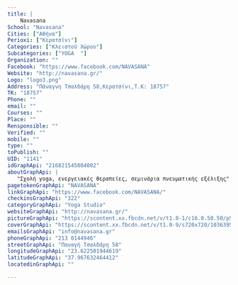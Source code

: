 ```yaml
---
title: |
    Navasana
School: "Navasana"
Cities: ["Αθήνα"]
Perioxi: ["Κερατσίνι"]
Categories: ["Κλειστού Χώρου"]
Subcategories: ["YOGA  "]
Organization: ""
Facebook: "https://www.facebook.com/NAVASANA"
Website: "http://navasana.gr/"
Logo: "logo3.png"
Address: "Πάναγνη Τσαλδάρη 58,Κερατσίνι,Τ.Κ: 18757"
TK: "18757"
Phone: ""
email: ""
Courses: ""
Place: ""
Rensponsible: ""
Verified: ""
mobile: ""
type: ""
toPublish: ""
UID: "1141"
idGraphApi: "216821545004002"
aboutGraphApi: | 
   "Σχολή yoga, ενεργειακές θεραπείες, σεμινάρια πνευματικής εξέλιξης"
pagetokenGraphApi: "NAVASANA"
linkGraphApi: "https://www.facebook.com/NAVASANA/"
checkinsGraphApi: "322"
categoryGraphApi: "Yoga Studio"
websiteGraphApi: "http://navasana.gr/"
pictureGraphApi: "https://scontent.xx.fbcdn.net/v/t1.0-1/c16.0.50.50/p50x50/1395341_684900184862800_697920301_n.jpg?oh=aeb28be5d18783da91067423fef68b6a&amp;oe=5B45CC3A"
coverGraphApi: "https://scontent.xx.fbcdn.net/v/t1.0-9/s720x720/10363951_789949847691166_4902387683386399997_n.jpg?oh=cdaffbaf016367862faa72f0e30b4581&amp;oe=5B438FE0"
emailsGraphApi: "info@navasana.gr"
phoneGraphApi: "213 0144946"
streetGraphApi: "Παναγή Τσαλδάρη 58"
longitudeGraphApi: "23.622501944619"
latitudeGraphApi: "37.967632464412"
locatedinGraphApi: ""

---
```




